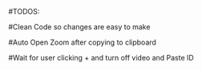 #TODOS: 

#Clean Code so changes are easy to make

#Auto Open Zoom after copying to clipboard 

#Wait for user clicking + and turn off video and Paste ID 

 